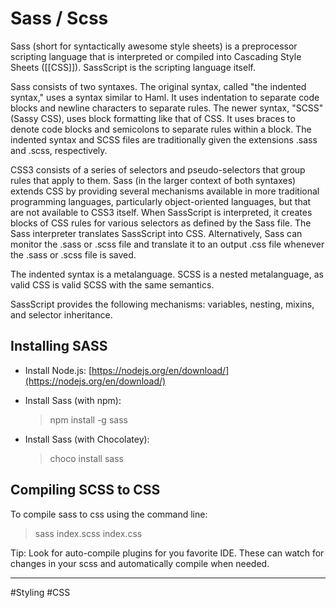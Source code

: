 # Sass / Scss
Sass (short for syntactically awesome style sheets) is a preprocessor scripting language that is interpreted or compiled into Cascading Style Sheets ([[CSS]]). SassScript is the scripting language itself.

Sass consists of two syntaxes. The original syntax, called "the indented syntax," uses a syntax similar to Haml. It uses indentation to separate code blocks and newline characters to separate rules. The newer syntax, "SCSS" (Sassy CSS), uses block formatting like that of CSS. It uses braces to denote code blocks and semicolons to separate rules within a block. The indented syntax and SCSS files are traditionally given the extensions .sass and .scss, respectively.

CSS3 consists of a series of selectors and pseudo-selectors that group rules that apply to them. Sass (in the larger context of both syntaxes) extends CSS by providing several mechanisms available in more traditional programming languages, particularly object-oriented languages, but that are not available to CSS3 itself. When SassScript is interpreted, it creates blocks of CSS rules for various selectors as defined by the Sass file. The Sass interpreter translates SassScript into CSS. Alternatively, Sass can monitor the .sass or .scss file and translate it to an output .css file whenever the .sass or .scss file is saved.

The indented syntax is a metalanguage. SCSS is a nested metalanguage, as valid CSS is valid SCSS with the same semantics.

SassScript provides the following mechanisms: variables, nesting, mixins, and selector inheritance.

## Installing SASS
-   Install Node.js:
    [https://nodejs.org/en/download/](https://nodejs.org/en/download/)
    
-   Install Sass (with npm):
    > npm install -g sass
    
-   Install Sass (with Chocolatey):
    > choco install sass

## Compiling SCSS to CSS
To compile sass to css using the command line:
> sass index.scss index.css

Tip: Look for auto-compile plugins for you favorite IDE. These can watch for changes in your scss and automatically compile when needed.



---
#Styling #CSS